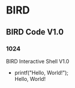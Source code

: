 # BIRD
## BIRD Code V1.0
### 1024
BIRD Interactive Shell V1.0
* printf("Hello, World!"); \
Hello, World!

